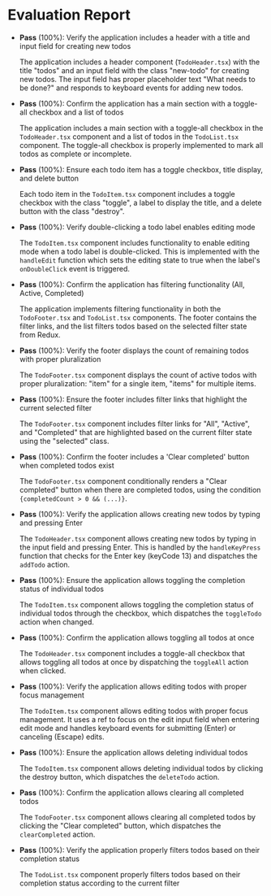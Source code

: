 # Evaluation Report

- **Pass** (100%): Verify the application includes a header with a title and input field for creating new todos
  
  The application includes a header component (`TodoHeader.tsx`) with the title "todos" and an input field with the class "new-todo" for creating new todos. The input field has proper placeholder text "What needs to be done?" and responds to keyboard events for adding new todos.

- **Pass** (100%): Confirm the application has a main section with a toggle-all checkbox and a list of todos
  
  The application includes a main section with a toggle-all checkbox in the `TodoHeader.tsx` component and a list of todos in the `TodoList.tsx` component. The toggle-all checkbox is properly implemented to mark all todos as complete or incomplete.

- **Pass** (100%): Ensure each todo item has a toggle checkbox, title display, and delete button
  
  Each todo item in the `TodoItem.tsx` component includes a toggle checkbox with the class "toggle", a label to display the title, and a delete button with the class "destroy".

- **Pass** (100%): Verify double-clicking a todo label enables editing mode
  
  The `TodoItem.tsx` component includes functionality to enable editing mode when a todo label is double-clicked. This is implemented with the `handleEdit` function which sets the editing state to true when the label's `onDoubleClick` event is triggered.

- **Pass** (100%): Confirm the application has filtering functionality (All, Active, Completed)
  
  The application implements filtering functionality in both the `TodoFooter.tsx` and `TodoList.tsx` components. The footer contains the filter links, and the list filters todos based on the selected filter state from Redux.

- **Pass** (100%): Verify the footer displays the count of remaining todos with proper pluralization
  
  The `TodoFooter.tsx` component displays the count of active todos with proper pluralization: "item" for a single item, "items" for multiple items.

- **Pass** (100%): Ensure the footer includes filter links that highlight the current selected filter
  
  The `TodoFooter.tsx` component includes filter links for "All", "Active", and "Completed" that are highlighted based on the current filter state using the "selected" class.

- **Pass** (100%): Confirm the footer includes a 'Clear completed' button when completed todos exist
  
  The `TodoFooter.tsx` component conditionally renders a "Clear completed" button when there are completed todos, using the condition `{completedCount > 0 && (...)}`.

- **Pass** (100%): Verify the application allows creating new todos by typing and pressing Enter
  
  The `TodoHeader.tsx` component allows creating new todos by typing in the input field and pressing Enter. This is handled by the `handleKeyPress` function that checks for the Enter key (keyCode 13) and dispatches the `addTodo` action.

- **Pass** (100%): Ensure the application allows toggling the completion status of individual todos
  
  The `TodoItem.tsx` component allows toggling the completion status of individual todos through the checkbox, which dispatches the `toggleTodo` action when changed.

- **Pass** (100%): Confirm the application allows toggling all todos at once
  
  The `TodoHeader.tsx` component includes a toggle-all checkbox that allows toggling all todos at once by dispatching the `toggleAll` action when clicked.

- **Pass** (100%): Verify the application allows editing todos with proper focus management
  
  The `TodoItem.tsx` component allows editing todos with proper focus management. It uses a ref to focus on the edit input field when entering edit mode and handles keyboard events for submitting (Enter) or canceling (Escape) edits.

- **Pass** (100%): Ensure the application allows deleting individual todos
  
  The `TodoItem.tsx` component allows deleting individual todos by clicking the destroy button, which dispatches the `deleteTodo` action.

- **Pass** (100%): Confirm the application allows clearing all completed todos
  
  The `TodoFooter.tsx` component allows clearing all completed todos by clicking the "Clear completed" button, which dispatches the `clearCompleted` action.

- **Pass** (100%): Verify the application properly filters todos based on their completion status
  
  The `TodoList.tsx` component properly filters todos based on their completion status according to the current filter